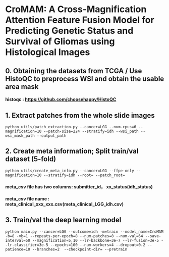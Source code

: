 # CroMAM: A Cross-Magnification Attention Feature Fusion Model for Predicting Genetic Status and Survival of Gliomas using Histological Images

## 0. Obtaining the datasets from TCGA / Use HistoQC to preprocess WSI and obtain the usable area mask
#### histoqc : https://github.com/choosehappy/HistoQC

## 1. Extract patches from the whole slide images
```
python utils/patch_extraction.py --cancer=LGG --num-cpus=6 --magnification=10 --patch-size=224 --stratify=idh --wsi_path --wsi_mask_path --output_path
```

## 2. Create meta information; Split train/val dataset (5-fold)
```
python utils/create_meta_info.py --cancer=LGG --ffpe-only --magnification=10 --stratify=idh --root= --patch_root=
```
#### meta_csv file has two columns:  submitter_id， xx_status(idh_status)
#### meta_csv file name : meta_clinical_xxx_xxx.csv(meta_clinical_LGG_idh.csv)

## 3. Train/val the deep learning model
```
python main.py --cancer=LGG --outcome=idh -m=train --model_name=CroMAM -b=8 -vb=1 --repeats-per-epoch=8 --num-patches=8 --num-val=64 --save-interval=50 --magnification=5,10 --lr-backbone=3e-7 --lr-fusion=3e-5 --lr-classifier=3e-5 --epochs=100 --num-workers=4 --dropout=0.2 --patience=10 --branches=2  --checkpoint-dir= --pretrain
```
